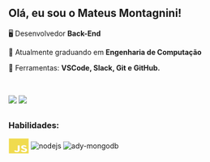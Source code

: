 ## Olá, eu sou o Mateus Montagnini!

 🖥 Desenvolvedor **Back-End**

 🌱 Atualmente graduando em **Engenharia de Computação**

 💼 Ferramentas: **VSCode, Slack, Git e GitHub.**
 
 ##
 
 <div> <br>
  <a href = "mailto:mateus.r.montagnini@gmail.com"><img src="https://img.shields.io/badge/-Gmail-%23333?style=for-the-badge&logo=gmail&logoColor=white" target="_blank"></a>
  <a href="https://www.linkedin.com/in/mateus-montagnini-8070001a6/" target="_blank"><img src="https://img.shields.io/badge/-LinkedIn-%230077B5?style=for-the-badge&logo=linkedin&logoColor=white" target="_blank"></a> 
  
  ##



##

<div style="display: inline_block">
<h3 align="left">Habilidades:</h3>
  <img align="center" alt="javascript" height="30" width="40" src="https://raw.githubusercontent.com/devicons/devicon/master/icons/javascript/javascript-plain.svg">
  <img align="center" alt="nodejs" height="60" width="80" 
 src="https://cdn.jsdelivr.net/gh/devicons/devicon/icons/nodejs/nodejs-original-wordmark.svg" />
 <img align="center" alt="ady-mongodb" height="65" width="55" 
  src="https://cdn.jsdelivr.net/gh/devicons/devicon/icons/mysql/mysql-original-wordmark.svg" />
</div>
  
  
 
 

